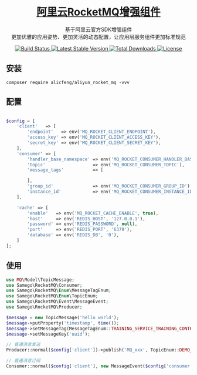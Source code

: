 <h1 align="center">
    <a href="https://github.com/alicfeng/aliyun_rocket_mq">
        阿里云RocketMQ增强组件
    </a>
</h1>
<p align="center">
    基于阿里云官方SDK增强组件
     <br>
    更加优雅的应用姿势、更加灵活的动态配置，让应用层服务组件更加标准规范
</p>
<p align="center">
    <a href="https://travis-ci.com/github/alicfeng/aliyun_rocket_mq">
        <img src="https://travis-ci.com/alicfeng/aliyun_rocket_mq.svg?branch=master" alt="Build Status">
    </a>
    <a href="https://packagist.org/packages/alicfeng/aliyun_rocket_mq">
        <img src="https://poser.pugx.org/alicfeng/aliyun_rocket_mq/v/stable.svg" alt="Latest Stable Version">
    </a>
    <a href="https://packagist.org/packages/alicfeng/aliyun_rocket_mq">
        <img src="https://poser.pugx.org/alicfeng/aliyun_rocket_mq/d/total.svg" alt="Total Downloads">
    </a>
    <a href="https://packagist.org/packages/alicfeng/aliyun_rocket_mq">
        <img src="https://poser.pugx.org/alicfeng/aliyun_rocket_mq/license.svg" alt="License">
    </a>
</p>


## 安装

```
composer require alicfeng/aliyun_rocket_mq -vvv
```


## 配置
```php

$config = [
    'client'   => [
        'endpoint'   => env('MQ_ROCKET_CLIENT_ENDPOINT'),
        'access_key' => env('MQ_ROCKET_CLIENT_ACCESS_KEY'),
        'secret_key' => env('MQ_ROCKET_CLIENT_SECRET_KEY'),
    ],
    'consumer' => [
        'handler_base_namespace' => env('MQ_ROCKET_CONSUMER_HANDLER_BASE_NAMESPACE'),
        'topic'                  => env('MQ_ROCKET_CONSUMER_TOPIC'),
        'message_tags'           => [

        ],
        'group_id'               => env('MQ_ROCKET_CONSUMER_GROUP_ID'),
        'instance_id'            => env('MQ_ROCKET_CONSUMER_INSTANCE_ID'),
    ],

    'cache' => [
        'enable'   => env('MQ_ROCKET_CACHE_ENABLE', true),
        'host'     => env('REDIS_HOST', '127.0.0.1'),
        'password' => env('REDIS_PASSWORD', null),
        'port'     => env('REDIS_PORT', '6379'),
        'database' => env('REDIS_DB', '0'),
    ]
];
```


## 使用

```php
use MQ\Model\TopicMessage;
use Samego\RocketMQ\Consumer;
use Samego\RocketMQ\Enum\MessageTagEnum;
use Samego\RocketMQ\Enum\TopicEnum;
use Samego\RocketMQ\Event\MessageEvent;
use Samego\RocketMQ\Producer;

$message = new TopicMessage('hello world');
$message->putProperty('timestamp', time());
$message->setMessageTag(MessageTagEnum::TRAINING_SERVICE_TRAINING_CONTROLLER);
$message->setMessageKey('uuid');

// 普通消息发送
Producer::normal($config['client'])->publish('MQ_xxx', TopicEnum::DEMO_SERVICE, $message);

// 普通消息订阅
Consumer::normal($config['client'], new MessageEvent($config['consumer'], $config['cache']))->subscribe();

```
